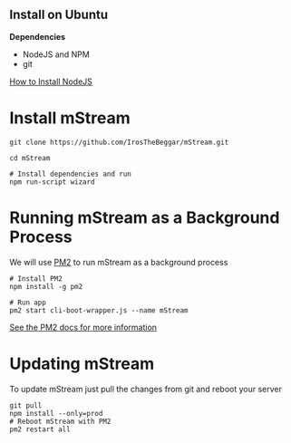 ## Install on Ubuntu

**Dependencies**

* NodeJS and NPM
* git

[How to Install NodeJS](https://nodejs.org/en/download/package-manager/)

# Install mStream

```shell
git clone https://github.com/IrosTheBeggar/mStream.git

cd mStream

# Install dependencies and run
npm run-script wizard
```

# Running mStream as a Background Process

We will use [PM2](https://pm2.keymetrics.io/) to run mStream as a background process

```shell
# Install PM2
npm install -g pm2

# Run app
pm2 start cli-boot-wrapper.js --name mStream
```

[See the PM2 docs for more information](https://pm2.keymetrics.io/docs/usage/quick-start/)

# Updating mStream

To update mStream just pull the changes from git and reboot your server

```shell
git pull
npm install --only=prod
# Reboot mStream with PM2
pm2 restart all
```
